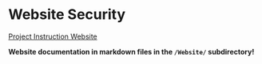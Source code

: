 # Website Security

[Project Instruction Website](https://eecs.oregonstate.edu/capstone/submission/pages/viewSingleProject.php?id=OLLHp1v4lrRuobYa)


**Website documentation in markdown files in the `/Website/` subdirectory!**
